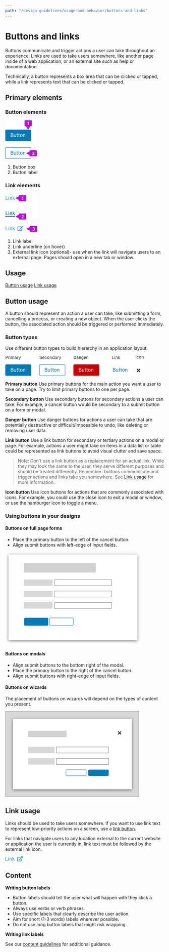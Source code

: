```yaml
---
path: "/design-guidelines/usage-and-behavior/buttons-and-links"
---
```

# Buttons and links
Buttons communicate and trigger actions a user can take throughout an experience. Links are used to take users somewhere, like another page inside of a web application, or an external site such as help or documentation.  

Technically, a button represents a box area that can be clicked or tapped, while a link represents text that can be clicked or tapped.

## Primary elements
### Button elements
![Elements of a button](img/button-element.png)

1. Button box  
2. Button label

### Link elements
![Elements of a link](img/link-elements.png)

1. Link label
2. Link underline (on hover)
3. External link icon (optional)- use when the link will navigate users to an external page. Pages should open in a new tab or window.

## Usage
[Button usage](#button-usage)
[Link usage](#link-usage)

## Button usage
A button should represent an action a user can take, like submitting a form, cancelling a process, or creating a new object. When the user clicks the button, the associated action should be triggered or performed immediately.

### Button types
Use different button types to build hierarchy in an application layout.

  ![Button types](img/buttontype.png)

  **Primary button**
  Use primary buttons for the main action you want a user to take on a page. Try to limit primary buttons to one per page.

  **Secondary button**
  Use secondary buttons for secondary actions a user can take. For example, a cancel button would be secondary to a submit button on a form or modal.

  **Danger button**
  Use danger buttons for actions a user can take that are potentially destructive or difficult/impossible to undo, like deleting or removing user data.

  **Link button**
  Use a link button for secondary or tertiary actions on a modal or page. For example, actions a user might take on items in a data list or table could be represented as link buttons to avoid visual clutter and save space.

  >Note: Don't use a link button as a replacement for an actual link. While they may look the same to the user, they serve different purposes and should be treated differently. Remember: buttons communicate and trigger actions and links take you somewhere. See [Link usage](#link-usage) for more information.

  **Icon button**
  Use icon buttons for actions that are commonly associated with icons. For example, you could use the close icon to exit a modal or window, or use the hamburger icon to toggle a menu.


### Using buttons in your designs
#### Buttons on full page forms
* Place the primary button to the left of the cancel button.
* Align submit buttons with left-edge of input fields.

![Buttons on modals](img/fullpage-button.png)

#### Buttons on modals
* Align submit buttons to the bottom right of the modal.
* Place the primary button to the right of the cancel button.
* Align submit buttons with right-edge of input fields.

#### Buttons on wizards
The placement of buttons on wizards will depend on the types of content you present.

![Buttons on modals](img/modal-button.png)

## Link usage
Links should be used to take users somewhere. If you want to use link text to represent low-priority actions on a screen, use a [link button](#link-button).

For links that navigate users to any location external to the current website or application the user is currently in, link text must be followed by the external link icon.

![External link icon](img/external-link.png)

## Content
**Writing button labels**
* Button labels should tell the user what will happen with they click a button.
* Always use verbs or verb phrases.
* Use specific labels that clearly describe the user action.
* Aim for short (1-3 words) labels wherever possible.
* Do not use long button labels that might risk wrapping.

**Writing link labels**

See our [content guidelines](/design-guidelines/content/) for additional guidance.
